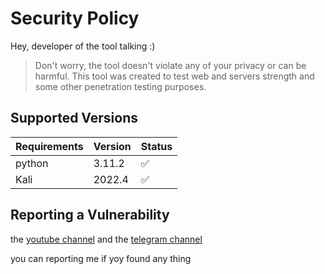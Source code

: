 # Security Policy
Hey, developer of the tool talking :) 
> Don't worry, the tool doesn't violate any of your privacy or can be harmful. This tool was created to test web and servers strength and some other penetration testing purposes.

## Supported Versions

| Requirements   | Version            | Status             |
| -------------- | ------------------ | ------------------ |
| python         | 3.11.2             | :white_check_mark: |
| Kali           | 2022.4             | :white_check_mark: |



## Reporting a Vulnerability

the <a href="https://www.youtube.com/@eblis-tools">youtube channel</a> and the
<a href="https://t.me/EBLISTOOLScommunity">telegram channel</a>
<p>you can reporting me if yoy found any thing</p>

